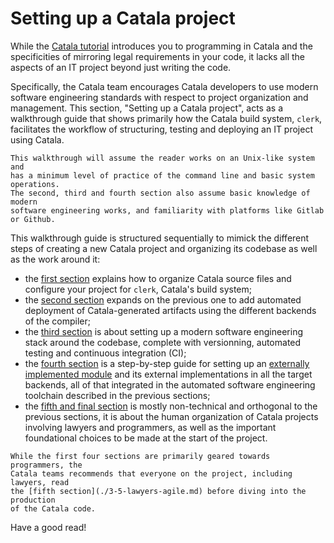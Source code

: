 # Setting up a Catala project

While the [Catala tutorial](./2-0-tutorial.md) introduces you to programming in
Catala and the specificities of mirroring legal requirements in your code, it
lacks all the aspects of an IT project beyond just writing the code.

Specifically, the Catala team encourages Catala developers to use modern
software engineering standards with respect to project organization and
management. This section, "Setting up a Catala project", acts as a walkthrough
guide that shows primarily how the Catala build system, `clerk`, facilitates
the workflow of structuring, testing and deploying an IT project using Catala.

~~~admonish info title="Prerequisite for this walktrough"
This walkthrough will assume the reader works on an Unix-like system and
has a minimum level of practice of the command line and basic system operations.
The second, third and fourth section also assume basic knowledge of modern
software engineering works, and familiarity with platforms like Gitlab or Github.
~~~

This walkthrough guide is structured sequentially to mimick the different
steps of creating a new Catala project and organizing its codebase as well
as the work around it:
* the [first section](./3-1-directory-config.md) explains how to
  organize Catala source files and configure your project for `clerk`,
  Catala's build system;
* the [second section](./3-2-compilation-deployment.md) expands on the previous
  one to add automated deployment of Catala-generated artifacts using the
  different backends of the compiler;
* the [third section](./3-3-test-ci.md) is about setting up a modern software
  engineering stack around the codebase, complete with versionning, automated
  testing and continuous integration (CI);
* the [fourth section](./3-4-external-plugins.md) is a step-by-step guide for
  setting up an [externally implemented module](./5-6-modules.md#declaring-external-modules)
  and its external implementations in all the target backends, all of that
  integrated in the automated software engineering toolchain described in the
  previous sections;
* the [fifth and final section](./3-5-lawyers-agile.md) is mostly non-technical
  and orthogonal to the previous sections, it is about the human organization
  of Catala projects involving lawyers and programmers, as well as the important
  foundational choices to be made at the start of the project.

~~~admonish tip title="The last section will surprise you!"
While the first four sections are primarily geared towards programmers, the
Catala teams recommends that everyone on the project, including lawyers, read
the [fifth section](./3-5-lawyers-agile.md) before diving into the production
of the Catala code.
~~~

Have a good read!
